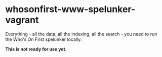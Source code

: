 # whosonfirst-www-spelunker-vagrant

Everything - all the data, all the indexing, all the search - you need to run
the Who's On First spelunker locally.

**This is not ready for use yet.**
